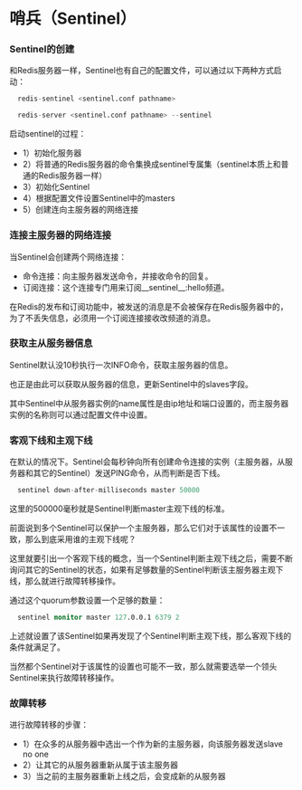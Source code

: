 # 哨兵（Sentinel）

### Sentinel的创建

  和Redis服务器一样，Sentinel也有自己的配置文件，可以通过以下两种方式启动：

```s
  redis-sentinel <sentinel.conf pathname>

  redis-server <sentinel.conf pathname> --sentinel
```

  启动sentinel的过程：

  - 1）初始化服务器
  - 2）将普通的Redis服务器的命令集换成sentinel专属集（sentinel本质上和普通的Redis服务器一样）
  - 3）初始化Sentinel
  - 4）根据配置文件设置Sentinel中的masters
  - 5）创建连向主服务器的网络连接

### 连接主服务器的网络连接

  当Sentinel会创建两个网络连接：

  - 命令连接：向主服务器发送命令，并接收命令的回复。
  - 订阅连接：这个连接专门用来订阅__sentinel__:hello频道。

  在Redis的发布和订阅功能中，被发送的消息是不会被保存在Redis服务器中的，为了不丢失信息，必须用一个订阅连接接收改频道的消息。

### 获取主从服务器信息

  Sentinel默认没10秒执行一次INFO命令，获取主服务器的信息。

  也正是由此可以获取从服务器的信息，更新Sentinel中的slaves字段。

  其中Sentinel中从服务器实例的name属性是由ip地址和端口设置的，而主服务器实例的名称则可以通过配置文件中设置。

### 客观下线和主观下线

  在默认的情况下。Sentinel会每秒钟向所有创建命令连接的实例（主服务器，从服务器和其它的Sentinel）发送PING命令，从而判断是否下线。

```s
  sentinel down-after-milliseconds master 50000
```

  这里的500000毫秒就是Sentinel判断master主观下线的标准。

  前面说到多个Sentinel可以保护一个主服务器，那么它们对于该属性的设置不一致，那么到底采用谁的主观下线呢？

  这里就要引出一个客观下线的概念，当一个Sentinel判断主观下线之后，需要不断询问其它的Sentinel的状态，如果有足够数量的Sentinel判断该主服务器主观下线，那么就进行故障转移操作。

  通过这个quorum参数设置一个足够的数量：

```s
  sentinel monitor master 127.0.0.1 6379 2
```

  上述就设置了该Sentinel如果再发现了个Sentinel判断主观下线，那么客观下线的条件就满足了。

  当然都个Sentinel对于该属性的设置也可能不一致，那么就需要选举一个领头Sentinel来执行故障转移操作。


### 故障转移

  进行故障转移的步骤：

  - 1）在众多的从服务器中选出一个作为新的主服务器，向该服务器发送slave no one
  - 2）让其它的从服务器重新从属于该主服务器
  - 3）当之前的主服务器重新上线之后，会变成新的从服务器

